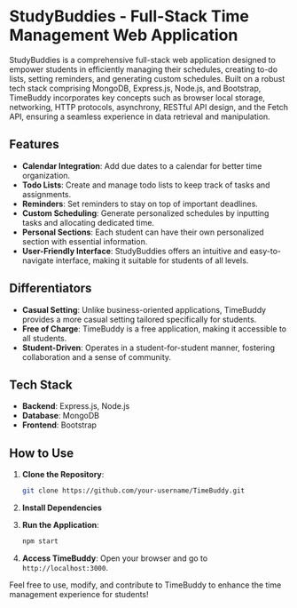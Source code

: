 # StudyBuddies - Full-Stack Time Management Web Application

StudyBuddies is a comprehensive full-stack web application designed to empower students in efficiently managing their schedules, creating to-do lists, setting reminders, and generating custom schedules. Built on a robust tech stack comprising MongoDB, Express.js, Node.js, and Bootstrap, TimeBuddy incorporates key concepts such as browser local storage, networking, HTTP protocols, asynchrony, RESTful API design, and the Fetch API, ensuring a seamless experience in data retrieval and manipulation.

## Features

- **Calendar Integration**: Add due dates to a calendar for better time organization.
- **Todo Lists**: Create and manage todo lists to keep track of tasks and assignments.
- **Reminders**: Set reminders to stay on top of important deadlines.
- **Custom Scheduling**: Generate personalized schedules by inputting tasks and allocating dedicated time.
- **Personal Sections**: Each student can have their own personalized section with essential information.
- **User-Friendly Interface**: StudyBuddies offers an intuitive and easy-to-navigate interface, making it suitable for students of all levels.

## Differentiators

- **Casual Setting**: Unlike business-oriented applications, TimeBuddy provides a more casual setting tailored specifically for students.
- **Free of Charge**: TimeBuddy is a free application, making it accessible to all students.
- **Student-Driven**: Operates in a student-for-student manner, fostering collaboration and a sense of community.

## Tech Stack

- **Backend**: Express.js, Node.js
- **Database**: MongoDB
- **Frontend**: Bootstrap

## How to Use

1. **Clone the Repository**:
    ```bash
    git clone https://github.com/your-username/TimeBuddy.git
    ```

2. **Install Dependencies**

3. **Run the Application**:
    ```bash
    npm start
    ```

4. **Access TimeBuddy**:
    Open your browser and go to `http://localhost:3000`.

Feel free to use, modify, and contribute to TimeBuddy to enhance the time management experience for students!
